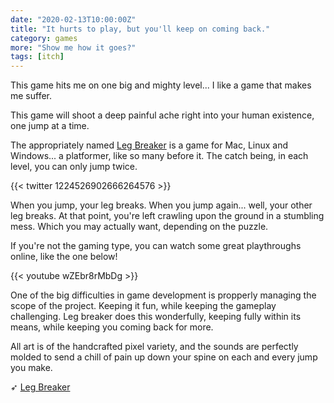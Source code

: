 ```yaml
---
date: "2020-02-13T10:00:00Z"
title: "It hurts to play, but you'll keep on coming back."
category: games
more: "Show me how it goes?"
tags: [itch]
---
```


This game hits me on one big and mighty level... I like a game that makes me suffer.

This game will shoot a deep painful ache right into your human existence, one jump at a time.

The appropriately named [Leg Breaker](https://almbkn.itch.io/legbreaker) is a game for Mac, Linux and Windows... a platformer, like so many before it. The catch being, in each level, you can only jump twice. 

{{< twitter  1224526902666264576 >}}

When you jump, your leg breaks. When you jump again... well, your other leg breaks. At that point, you're left crawling upon the ground in a stumbling mess. Which you may actually want, depending on the puzzle.

<!--more-->

If you're not the gaming type, you can watch some great playthroughs online, like the one below!

{{< youtube wZEbr8rMbDg >}}

One of the big difficulties in game development is propperly managing the scope of the project. Keeping it fun, while keeping the gameplay challenging. Leg breaker does this wonderfully, keeping fully within its means, while keeping you coming back for more.

All art is of the handcrafted pixel variety, and the sounds are perfectly molded to send a chill of pain up down your spine on each and every jump you make.

➶ [Leg Breaker](https://almbkn.itch.io/legbreaker)